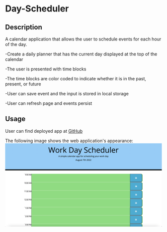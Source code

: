 # Day-Scheduler

## Description

A calendar application that allows the user to schedule events for each hour of the day.

-Create a daily planner that has the current day displayed at the top of the calendar

-The user is presented with time blocks 

-The time blocks are color coded to indicate whether it is in the past, present, or future

-User can save event and the input is stored in local storage

-User can refresh page and events persist


## Usage

User can find deployed app at [GitHub](https://github.com/Babylex710/Work-Day-Scheduler)

The following image shows the web application's appearance:
![alt screenshot](./assets/Screen%20Shot%202022-08-07%20at%207.24.05%20PM.png)
